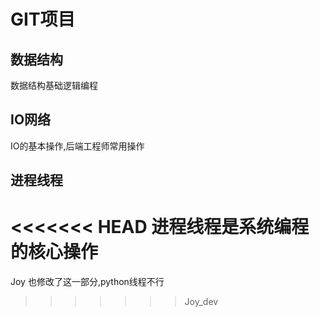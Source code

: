 # GIT项目

## 数据结构
   数据结构基础逻辑编程
## IO网络
   IO的基本操作,后端工程师常用操作

## 进程线程
<<<<<<< HEAD
   进程线程是系统编程的核心操作
=======
   Joy 也修改了这一部分,python线程不行
>>>>>>> Joy_dev
